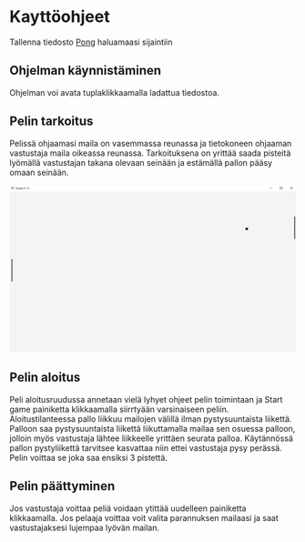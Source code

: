 # Kayttöohjeet 

Tallenna tiedosto [Pong](https://github.com/Radzilla/ot-harjoitustyo/releases/download/Viikko5/Pong-1.0.jar) haluamaasi sijaintiin

## Ohjelman käynnistäminen

Ohjelman voi avata tuplaklikkaamalla ladattua tiedostoa.



## Pelin tarkoitus

Pelissä ohjaamasi maila on vasemmassa reunassa ja tietokoneen ohjaaman vastustaja maila oikeassa reunassa. 
Tarkoituksena on yrittää saada pisteitä lyömällä vastustajan takana olevaan seinään ja estämällä pallon pääsy omaan seinään.

<img src="https://github.com/Radzilla/ot-harjoitustyo/blob/master/dokumentaatio/kuvat/Pelinakyma.PNG">

## Pelin aloitus


Peli aloitusruudussa annetaan vielä lyhyet ohjeet pelin toimintaan ja Start game painiketta klikkaamalla siirrtyään varsinaiseen peliin.
Aloitustilanteessa pallo liikkuu mailojen välillä ilman pystysuuntaista liikettä. 
Palloon saa pystysuuntaista liikettä liikuttamalla mailaa sen osuessa palloon, jolloin myös vastustaja lähtee liikkeelle yrittäen seurata palloa.
Käytännössä pallon pystyliikettä tarvitsee kasvattaa niin ettei vastustaja pysy perässä.
Pelin voittaa se joka saa ensiksi 3 pistettä. 

## Pelin päättyminen

Jos vastustaja voittaa peliä voidaan ytittää uudelleen painiketta klikkaamalla. 
Jos pelaaja voittaa voit valita parannuksen mailaasi ja saat vastustajaksesi lujempaa lyövän mailan.
